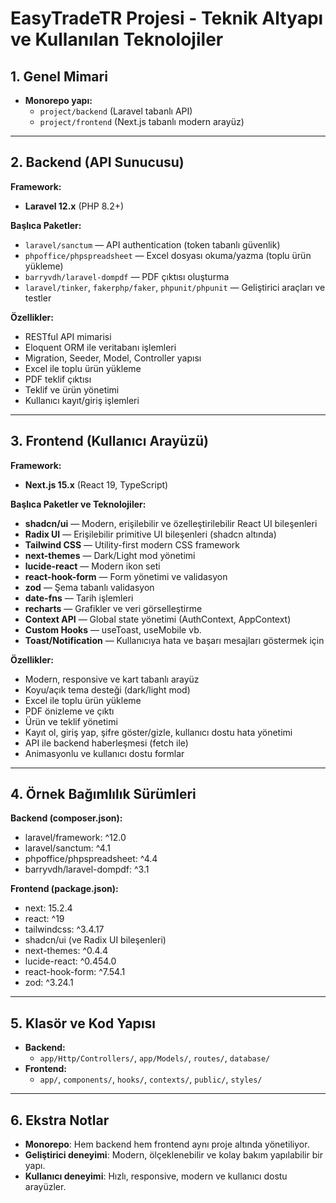 # EasyTradeTR Projesi - Teknik Altyapı ve Kullanılan Teknolojiler

## 1. Genel Mimari
- **Monorepo yapı:**  
  - `project/backend` (Laravel tabanlı API)
  - `project/frontend` (Next.js tabanlı modern arayüz)

---

## 2. Backend (API Sunucusu)

**Framework:**  
- **Laravel 12.x** (PHP 8.2+)

**Başlıca Paketler:**
- `laravel/sanctum` — API authentication (token tabanlı güvenlik)
- `phpoffice/phpspreadsheet` — Excel dosyası okuma/yazma (toplu ürün yükleme)
- `barryvdh/laravel-dompdf` — PDF çıktısı oluşturma
- `laravel/tinker`, `fakerphp/faker`, `phpunit/phpunit` — Geliştirici araçları ve testler

**Özellikler:**
- RESTful API mimarisi
- Eloquent ORM ile veritabanı işlemleri
- Migration, Seeder, Model, Controller yapısı
- Excel ile toplu ürün yükleme
- PDF teklif çıktısı
- Teklif ve ürün yönetimi
- Kullanıcı kayıt/giriş işlemleri

---

## 3. Frontend (Kullanıcı Arayüzü)

**Framework:**  
- **Next.js 15.x** (React 19, TypeScript)

**Başlıca Paketler ve Teknolojiler:**
- **shadcn/ui** — Modern, erişilebilir ve özelleştirilebilir React UI bileşenleri
- **Radix UI** — Erişilebilir primitive UI bileşenleri (shadcn altında)
- **Tailwind CSS** — Utility-first modern CSS framework
- **next-themes** — Dark/Light mod yönetimi
- **lucide-react** — Modern ikon seti
- **react-hook-form** — Form yönetimi ve validasyon
- **zod** — Şema tabanlı validasyon
- **date-fns** — Tarih işlemleri
- **recharts** — Grafikler ve veri görselleştirme
- **Context API** — Global state yönetimi (AuthContext, AppContext)
- **Custom Hooks** — useToast, useMobile vb.
- **Toast/Notification** — Kullanıcıya hata ve başarı mesajları göstermek için

**Özellikler:**
- Modern, responsive ve kart tabanlı arayüz
- Koyu/açık tema desteği (dark/light mod)
- Excel ile toplu ürün yükleme
- PDF önizleme ve çıktı
- Ürün ve teklif yönetimi
- Kayıt ol, giriş yap, şifre göster/gizle, kullanıcı dostu hata yönetimi
- API ile backend haberleşmesi (fetch ile)
- Animasyonlu ve kullanıcı dostu formlar

---

## 4. Örnek Bağımlılık Sürümleri

**Backend (composer.json):**
- laravel/framework: ^12.0
- laravel/sanctum: ^4.1
- phpoffice/phpspreadsheet: ^4.4
- barryvdh/laravel-dompdf: ^3.1

**Frontend (package.json):**
- next: 15.2.4
- react: ^19
- tailwindcss: ^3.4.17
- shadcn/ui (ve Radix UI bileşenleri)
- next-themes: ^0.4.4
- lucide-react: ^0.454.0
- react-hook-form: ^7.54.1
- zod: ^3.24.1

---

## 5. Klasör ve Kod Yapısı

- **Backend:**  
  - `app/Http/Controllers/`, `app/Models/`, `routes/`, `database/`
- **Frontend:**  
  - `app/`, `components/`, `hooks/`, `contexts/`, `public/`, `styles/`

---

## 6. Ekstra Notlar

- **Monorepo**: Hem backend hem frontend aynı proje altında yönetiliyor.
- **Geliştirici deneyimi**: Modern, ölçeklenebilir ve kolay bakım yapılabilir bir yapı.
- **Kullanıcı deneyimi**: Hızlı, responsive, modern ve kullanıcı dostu arayüzler. 